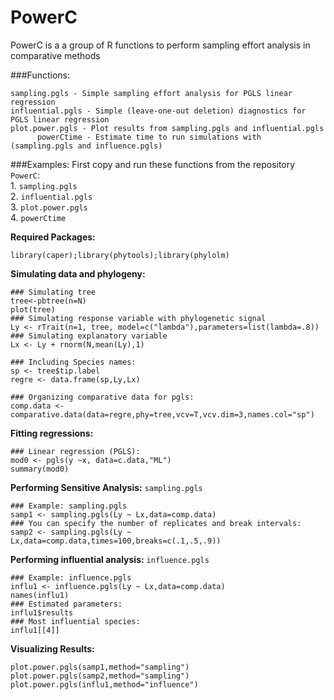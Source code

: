PowerC
======

PowerC is a a group of R functions to perform sampling effort analysis in comparative methods

###Functions:

	sampling.pgls - Simple sampling effort analysis for PGLS linear regression
	influential.pgls - Simple (leave-one-out deletion) diagnostics for PGLS linear regression
	plot.power.pgls - Plot results from sampling.pgls and influential.pgls
          powerCtime - Estimate time to run simulations with (sampling.pgls and influence.pgls)



###Examples:
First copy and run these functions from the repository `PowerC`:   
	1. `sampling.pgls`  
          2. `influential.pgls`  
          3. `plot.power.pgls`  
          4. `powerCtime`

**Required Packages:**
```{r}
library(caper);library(phytools);library(phylolm)
```

**Simulating data and phylogeny:**
```{r}
### Simulating tree
tree<-pbtree(n=N)    
plot(tree)
### Simulating response variable with phylogenetic signal
Ly <- rTrait(n=1, tree, model=c("lambda"),parameters=list(lambda=.8))  
### Simulating explanatory variable
Lx <- Ly + rnorm(N,mean(Ly),1)     

### Including Species names:
sp <- tree$tip.label               
regre <- data.frame(sp,Ly,Lx)   

### Organizing comparative data for pgls:
comp.data <- comparative.data(data=regre,phy=tree,vcv=T,vcv.dim=3,names.col="sp")
```

**Fitting regressions:**
```{r}
### Linear regression (PGLS):
mod0 <- pgls(y ~x, data=c.data,"ML")
summary(mod0)
```

**Performing Sensitive Analysis:** `sampling.pgls`
```{r}
### Example: sampling.pgls
samp1 <- sampling.pgls(Ly ~ Lx,data=comp.data)
### You can specify the number of replicates and break intervals:
samp2 <- sampling.pgls(Ly ~ Lx,data=comp.data,times=100,breaks=c(.1,.5,.9))
```

**Performing influential analysis:** `influence.pgls`
```{r}
### Example: influence.pgls
influ1 <- influence.pgls(Ly ~ Lx,data=comp.data)
names(influ1)
### Estimated parameters:
influ1$results
### Most influential species:
influ1[[4]]
```

**Visualizing Results:**
```{r,fig.show='hold'}
plot.power.pgls(samp1,method="sampling")
plot.power.pgls(samp2,method="sampling")
plot.power.pgls(influ1,method="influence")
